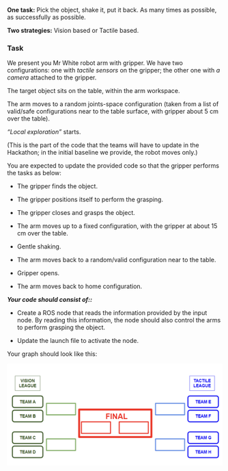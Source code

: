 
**One task:** Pick the object, shake it, put it back. As many times as possible, as successfully as possible.

**Two strategies:** Vision based or Tactile based.

### **Task**

We present you Mr White robot arm with gripper. We have two configurations: one with _tactile sensors_ on the gripper; the other one with _a camera_ attached to the gripper. 

The target object sits on the table, within the arm workspace.

The arm moves to a random joints-space configuration (taken from a list of valid/safe configurations near to the table surface, with gripper about 5 cm over the table).

_“Local exploration”_ starts. 

(This is the part of the code that the teams will have to update in the Hackathon; in the initial baseline we provide, the robot moves only.)

You are expected to update the provided code so that the gripper performs the tasks as below:

- The gripper finds the object.

- The gripper positions itself to perform the grasping. 

- The gripper closes and grasps the object. 

- The arm moves up to a fixed configuration, with the gripper at about 15 cm over the table.

- Gentle shaking.

- The arm moves back to a random/valid configuration near to the table.

- Gripper opens.

- The arm moves back to home configuration.


***Your code should consist of::***

- Create a ROS node that reads the information provided by the input node. By reading this information, the node should also control the arms to perform grasping the object. 

- Update the launch file to activate the node. 

Your graph should look like this: 

[![Teams](teamsb.png)]() 


